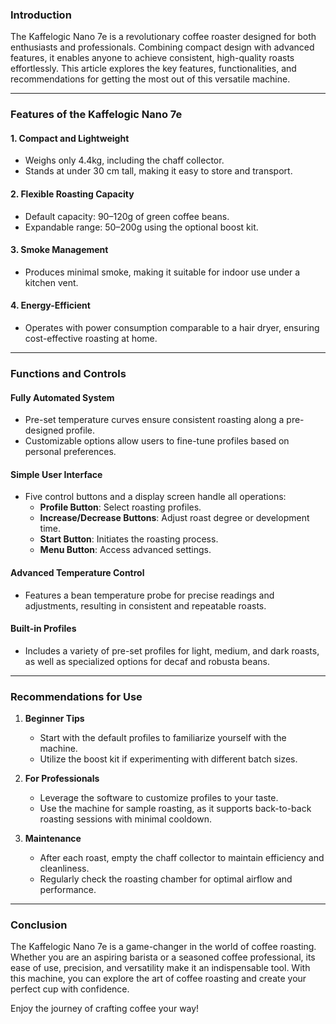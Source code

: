 ### Introduction

The Kaffelogic Nano 7e is a revolutionary coffee roaster designed for both enthusiasts and professionals. Combining compact design with advanced features, it enables anyone to achieve consistent, high-quality roasts effortlessly. This article explores the key features, functionalities, and recommendations for getting the most out of this versatile machine.

---

### Features of the Kaffelogic Nano 7e

#### 1. Compact and Lightweight

- Weighs only 4.4kg, including the chaff collector.
- Stands at under 30 cm tall, making it easy to store and transport.

#### 2. Flexible Roasting Capacity

- Default capacity: 90–120g of green coffee beans.
- Expandable range: 50–200g using the optional boost kit.

#### 3. Smoke Management

- Produces minimal smoke, making it suitable for indoor use under a kitchen vent.

#### 4. Energy-Efficient

- Operates with power consumption comparable to a hair dryer, ensuring cost-effective roasting at home.

---

### Functions and Controls

#### Fully Automated System

- Pre-set temperature curves ensure consistent roasting along a pre-designed profile.
- Customizable options allow users to fine-tune profiles based on personal preferences.

#### Simple User Interface

- Five control buttons and a display screen handle all operations:
    - **Profile Button**: Select roasting profiles.
    - **Increase/Decrease Buttons**: Adjust roast degree or development time.
    - **Start Button**: Initiates the roasting process.
    - **Menu Button**: Access advanced settings.

#### Advanced Temperature Control

- Features a bean temperature probe for precise readings and adjustments, resulting in consistent and repeatable roasts.

#### Built-in Profiles

- Includes a variety of pre-set profiles for light, medium, and dark roasts, as well as specialized options for decaf and robusta beans.

---

### Recommendations for Use

1. **Beginner Tips**
    
    - Start with the default profiles to familiarize yourself with the machine.
    - Utilize the boost kit if experimenting with different batch sizes.
2. **For Professionals**
    
    - Leverage the software to customize profiles to your taste.
    - Use the machine for sample roasting, as it supports back-to-back roasting sessions with minimal cooldown.
3. **Maintenance**
    
    - After each roast, empty the chaff collector to maintain efficiency and cleanliness.
    - Regularly check the roasting chamber for optimal airflow and performance.

---

### Conclusion

The Kaffelogic Nano 7e is a game-changer in the world of coffee roasting. Whether you are an aspiring barista or a seasoned coffee professional, its ease of use, precision, and versatility make it an indispensable tool. With this machine, you can explore the art of coffee roasting and create your perfect cup with confidence.

Enjoy the journey of crafting coffee your way!